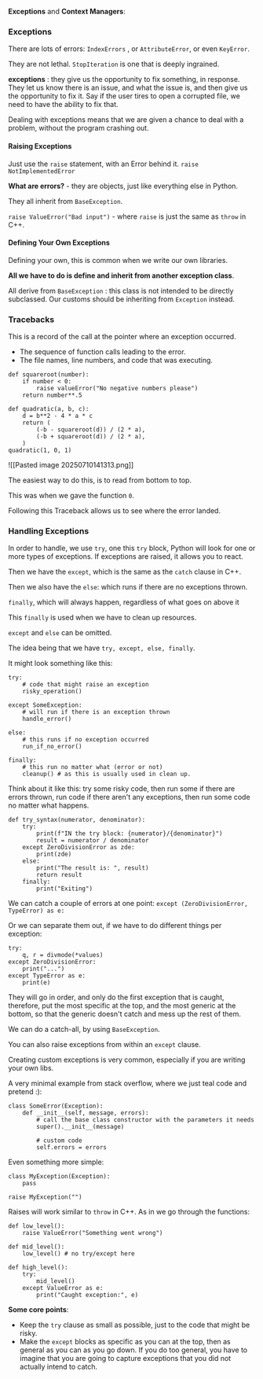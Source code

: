 **Exceptions** and **Context Managers**: 

### Exceptions
There are lots of errors: 
`IndexErrors` , or `AttributeError`, or even `KeyError`. 

They are not lethal. `StopIteration` is one that is deeply ingrained. 

**exceptions** : they give us the opportunity to fix something, in response. They let us know there is an issue, and what the issue is, and then give us the opportunity to fix it. 
Say if the user tires to open a corrupted file, we need to have the ability to fix that. 

Dealing with exceptions means that we are given a chance to deal with a problem, without the program crashing out. 

#### Raising Exceptions
Just use the `raise` statement, with an Error behind it. 
`raise NotImplementedError`

**What are errors?** - they are objects, just like everything else in Python. 

They all inherit from `BaseException`. 

`raise ValueError("Bad input")` - where `raise` is just the same as `throw` in C++. 

#### Defining Your Own Exceptions
Defining your own, this is common when we write our own libraries. 

**All we have to do is define and inherit from another exception class**. 

All derive from `BaseException` :  this class is not intended to be directly subclassed. 
Our customs should be inheriting from `Exception` instead. 

### Tracebacks
This is a record of the call at the pointer where an exception occurred. 
- The sequence of function calls leading to the error. 
- The file names, line numbers, and code that was executing. 


```
def squareroot(number): 
	if number < 0: 
		raise valueError("No negative numbers please")
	return number**.5

def quadratic(a, b, c): 
	d = b**2 - 4 * a * c
	return (
		(-b - squareroot(d)) / (2 * a),
		(-b + squareroot(d)) / (2 * a),
	)
quadratic(1, 0, 1) 
```


![[Pasted image 20250710141313.png]]

The easiest way to do this, is to read from bottom to top. 

This was when we gave the function `0`. 

Following this Traceback allows us to see where the error landed. 

### Handling Exceptions
In order to handle, we use `try`, one this `try` block, Python will look for one or more types of exceptions.
If exceptions are raised, it allows you to react. 

Then we have the `except`, which is the same as the `catch` clause in C++. 

Then we also have the `else`: which runs if there are no exceptions thrown. 

`finally`, which will always happen, regardless of what goes on above it

This `finally` is used when we have to clean up resources. 

`except` and `else` can be omitted. 

The idea being that we have `try, except, else, finally`. 

It might look something like this: 
```
try: 
	# code that might raise an exception
	risky_operation()
	
except SomeException: 
	# will run if there is an exception thrown
	handle_error()

else: 
	# this runs if no exception occurred
	run_if_no_error()

finally: 
	# this run no matter what (error or not)
	cleanup() # as this is usually used in clean up. 
```

Think about it like this: try some risky code, then run some if there are errors thrown, run code if there aren't any exceptions, then run some code no matter what happens. 

```
def try_syntax(numerator, denominator): 
	try: 
		print(f"IN the try block: {numerator}/{denominator}")
		result = numerator / denominator
	except ZeroDivisionError as zde: 
		print(zde)
	else: 
		print("The result is: ", result)
		return result
	finally: 
		print("Exiting")
```

We can catch a couple of errors at one point: 
`except (ZeroDivisionError, TypeError) as e:`

Or we can separate them out, if we have to do different things per exception: 
```
try: 
	q, r = divmode(*values)
except ZeroDivisionError: 
	print("...")
except TypeError as e: 
	print(e)
```

 They will go in order, and only do the first exception that is caught, therefore, put the most specific at the top, and the most generic at the bottom, so that the generic doesn't catch and mess up the rest of them. 
 
We can do a catch-all, by using `BaseException`. 

You can also raise exceptions from within an `except` clause. 

Creating custom exceptions is very common, especially if you are writing your own libs. 

A very minimal example from stack overflow, where we just teal code and pretend :):
```
class SomeError(Exception): 
	def __init__(self, message, errors): 
		# call the base class constructor with the parameters it needs
		super().__init__(message)

		# custom code
		self.errors = errors
```

Even something more simple: 
```
class MyException(Exception): 
	pass

raise MyException("")
```

Raises will work similar to `throw` in C++. 
As in we go through the functions: 
```
def low_level(): 
	raise ValueError("Something went wrong")

def mid_level(): 
	low_level() # no try/except here

def high_level(): 
	try: 
		mid_level()
	except ValueError as e: 
		print("Caught exception:", e)
```

**Some core points**: 
- Keep the `try` clause as small as possible, just to the code that might be risky. 
- Make the `except` blocks as specific as you can at the top, then as general as you can as you go down. If you do too general, you have to imagine that you are going to capture exceptions that you did not actually intend to catch. 